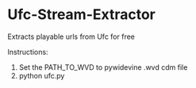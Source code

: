 # Ufc-Stream-Extractor
Extracts playable urls from Ufc for free

Instructions:
1. Set the PATH_TO_WVD to pywidevine .wvd cdm file
2. python ufc.py
